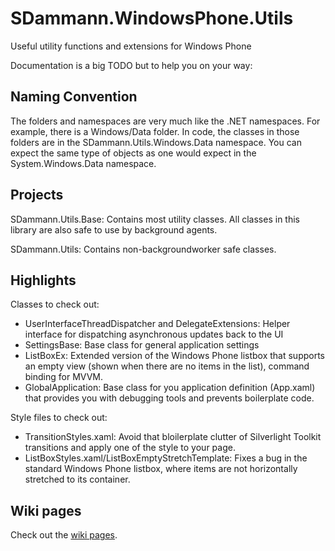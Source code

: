 SDammann.WindowsPhone.Utils
===========================

Useful utility functions and extensions for Windows Phone

Documentation is a big TODO but to help you on your way:

Naming Convention
---------------------------
The folders and namespaces are very much like the .NET namespaces. For example, there is a Windows/Data folder. In code, the classes in those folders are in the SDammann.Utils.Windows.Data namespace. You can expect the same type of objects as one would expect in the System.Windows.Data namespace.

Projects
---------------------------
SDammann.Utils.Base: Contains most utility classes. All classes in this library are also safe to use by background agents.

SDammann.Utils: Contains non-backgroundworker safe classes. 


Highlights
---------------------------

Classes to check out:
- UserInterfaceThreadDispatcher and DelegateExtensions: Helper interface for dispatching asynchronous updates back to the UI
- SettingsBase: Base class for general application settings
- ListBoxEx: Extended version of the Windows Phone listbox that supports an empty view (shown when there are no items in the list), command binding for MVVM.
- GlobalApplication: Base class for you application definition (App.xaml) that provides you with debugging tools and prevents boilerplate code.

Style files to check out:
- TransitionStyles.xaml: Avoid that bloilerplate clutter of Silverlight Toolkit transitions and apply one of the style to your page.
- ListBoxStyles.xaml/ListBoxEmptyStretchTemplate: Fixes a bug in the standard Windows Phone listbox, where items are not horizontally stretched to its container.


Wiki pages
----------------------------
Check out the [wiki pages](https://github.com/Sebazzz/SDammann.WindowsPhone.Utils/wiki).